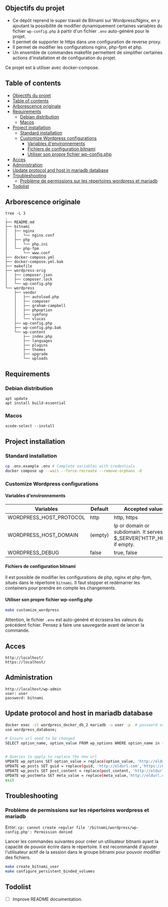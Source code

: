 ## Objectifs du projet

- Ce dépôt reprend le super travail de Bitnami sur Wordpress/Nginx, en y ajoutant la possibilité de modifier dynamiquement certaines variables du fichier `wp-config.php` à partir d'un fichier `.env` auto-généré pour le projet.
- Il permet de supporter le https dans une configuration de reverse proxy.
- Il permet de modifier les configurations nginx, php-fpm et php. 
- Un ensemble de commandes makefile permettent de simplifier certaines actions d'installation et de configuration du projet.

Ce projet est à utiliser avec docker-compose.

## Table of contents

- [Objectifs du projet](#objectifs-du-projet)
- [Table of contents](#table-of-contents)
- [Arborescence originale](#arborescence-originale)
- [Requirements](#requirements)
  - [Debian distribution](#debian-distribution)
  - [Macos](#macos)
- [Project installation](#project-installation)
  - [Standard installation](#standard-installation)
  - [Customize Wordpress configurations](#customize-wordpress-configurations)
    - [Variables d'environnements](#variables-denvironnements)
    - [Fichiers de configuration bitnami](#fichiers-de-configuration-bitnami)
    - [Utiliser son propre fichier wp-config.php](#utiliser-son-propre-fichier-wp-configphp)
- [Acces](#acces)
- [Administration](#administration)
- [Update protocol and host in mariadb database](#update-protocol-and-host-in-mariadb-database)
- [Troubleshooting](#troubleshooting)
  - [Problème de permissions sur les répertoires wordpress et mariadb](#problème-de-permissions-sur-les-répertoires-wordpress-et-mariadb)
- [Todolist](#todolist)


## Arborescence originale
```
tree -L 3
.
├── README.md
├── bitnami
│   ├── nginx
│   │   └── nginx.conf
│   ├── php
│   │   └── php.ini
│   └── php-fpm
│       └── www.conf
├── docker-compose.yml
├── docker-compose.yml.bak
├── makefile
├── wordpress-orig
│   ├── composer.json
│   ├── composer.lock
│   └── wp-config.php
└── wordpress
    ├── vendor
    │   ├── autoload.php
    │   ├── composer
    │   ├── graham-campbell
    │   ├── phpoption
    │   ├── symfony
    │   └── vlucas
    ├── wp-config.php
    ├── wp-config.php.bak
    └── wp-content
        ├── index.php
        ├── languages
        ├── plugins
        ├── themes
        ├── upgrade
        └── uploads
```

## Requirements


### Debian distribution

```
apt update
apt install build-essential
```

### Macos

```
xcode-select --install
```

## Project installation

### Standard installation

```sh
cp .env.example .env # Complete variables with credentials
docker compose up --wait --force-recreate --remove-orphans -d
```

### Customize Wordpress configurations

#### Variables d'environnements

| Variables    | Default | Accepted values |
| -------- | ------- | ------- |
| WORDPRESS_HOST_PROTOCOL | http | http, https |
| WORDPRESS_HOST_DOMAIN | (empty) | Ip or domain or subdomain. It serves $_SERVER['HTTP_HOST'] if empty. |
| WORDPRESS_DEBUG | false | true, false |


#### Fichiers de configuration bitnami

Il est possible de modifier les configurations de php, nginx et php-fpm, situés dans le répertoire `bitnami`. Il faut stopper et redémarrer les containers pour prendre en compte les changements.

#### Utiliser son propre fichier wp-config.php

```sh
make customize_wordpress
```

Attention, le fichier `.env` est auto-généré et écrasera les valeurs du précédent fichier. Pensez à faire une sauvegarde avant de lancer la commande.

## Acces

```
http://localhost/
https://localhost/
```

## Administration

```
http://localhost/wp-admin
user: user
password: bitnami
```

## Update protocol and host in mariadb database

```sh
docker exec -it wordpress_docker_db_2 mariadb -u user -p  # password set in .env file
use wordpress_database;

# Ensure url need to be changed
SELECT option_name, option_value FROM wp_options WHERE option_name in ('home', 'siteurl');


# Queries to apply to replace the new url
UPDATE wp_options SET option_value = replace(option_value, 'http://oldurl.com', 'https://newurl.com') WHERE option_name = 'home' OR option_name = 'siteurl';
UPDATE wp_posts SET guid = replace(guid, 'http://oldurl.com','https://newurl.com');
UPDATE wp_posts SET post_content = replace(post_content, 'http://oldurl.com', 'https://newurl.com'); 
UPDATE wp_postmeta SET meta_value = replace(meta_value,'http://oldurl.com','https://newurl.com');
exit
```

## Troubleshooting

### Problème de permissions sur les répertoires wordpress et mariadb

Error: `cp: cannot create regular file '/bitnami/wordpress/wp-config.php': Permission denied`

Lancer les commandes suivantes pour créer un utilisateur bitnami ayant la capacité de pouvoir écrire dans le répertoire. Il est recommandé d'ajouter l'utilisateur actif de la session dans le groupe bitnami pour pouvoir modifier des fichiers.


```sh
make create_bitnami_user
make configure_persistent_binded_volumes
```


## Todolist
- [ ] Improve README documentation.